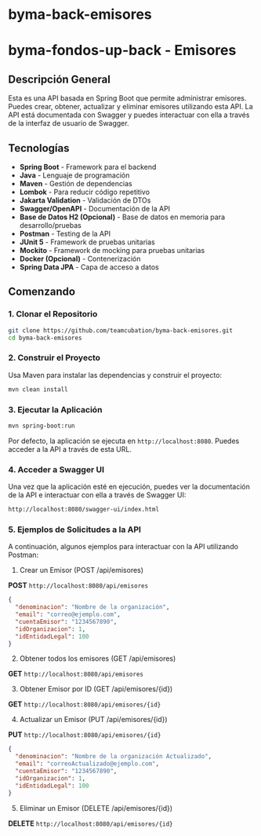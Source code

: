 # byma-back-emisores

# byma-fondos-up-back - Emisores

## Descripción General
Esta es una API basada en Spring Boot que permite administrar emisores. Puedes crear, obtener, actualizar y eliminar emisores utilizando esta API. La API está documentada con Swagger y puedes interactuar con ella a través de la interfaz de usuario de Swagger.

## Tecnologías

- **Spring Boot** - Framework para el backend
- **Java** - Lenguaje de programación
- **Maven** - Gestión de dependencias
- **Lombok** - Para reducir código repetitivo
- **Jakarta Validation** - Validación de DTOs
- **Swagger/OpenAPI** - Documentación de la API
- **Base de Datos H2 (Opcional)** - Base de datos en memoria para desarrollo/pruebas
- **Postman** - Testing de la API
- **JUnit 5** - Framework de pruebas unitarias
- **Mockito** - Framework de mocking para pruebas unitarias
- **Docker (Opcional)** - Contenerización
- **Spring Data JPA** - Capa de acceso a datos

## Comenzando

### 1. Clonar el Repositorio

```bash
git clone https://github.com/teamcubation/byma-back-emisores.git
cd byma-back-emisores
```

### 2. Construir el Proyecto
Usa Maven para instalar las dependencias y construir el proyecto:
```bash
mvn clean install
```

### 3. Ejecutar la Aplicación
```bash
mvn spring-boot:run
```

Por defecto, la aplicación se ejecuta en `http://localhost:8080`. Puedes acceder a la API a través de esta URL.

### 4. Acceder a Swagger UI
Una vez que la aplicación esté en ejecución, puedes ver la documentación de la API e interactuar con ella a través de Swagger UI:
```bash
http://localhost:8080/swagger-ui/index.html
```

### 5. Ejemplos de Solicitudes a la API
A continuación, algunos ejemplos para interactuar con la API utilizando Postman:

1. Crear un Emisor (POST /api/emisores)

**POST** `http://localhost:8080/api/emisores`
```json
{
  "denominacion": "Nombre de la organización",
  "email": "correo@ejemplo.com",
  "cuentaEmisor": "1234567890",
  "idOrganizacion": 1,
  "idEntidadLegal": 100
}
```

2. Obtener todos los emisores (GET /api/emisores)

**GET** `http://localhost:8080/api/emisores`

3. Obtener Emisor por ID (GET /api/emisores/{id})

**GET** `http://localhost:8080/api/emisores/{id}`

4. Actualizar un Emisor (PUT /api/emisores/{id})

**PUT** `http://localhost:8080/api/emisores/{id}`
```json
{
  "denominacion": "Nombre de la organización Actualizado",
  "email": "correoActualizado@ejemplo.com",
  "cuentaEmisor": "1234567890",
  "idOrganizacion": 1,
  "idEntidadLegal": 100
}
```

5. Eliminar un Emisor (DELETE /api/emisores/{id})

**DELETE** `http://localhost:8080/api/emisores/{id}`

